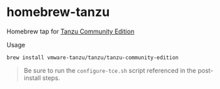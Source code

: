 # homebrew-tanzu
Homebrew tap for [Tanzu Community Edition](https://github.com/vmware-tanzu/community-edition)

Usage

```shell
brew install vmware-tanzu/tanzu/tanzu-community-edition
```

> Be sure to run the `configure-tce.sh` script referenced in the post-install steps.

